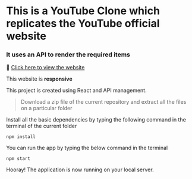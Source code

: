 # This is a YouTube Clone which replicates the YouTube official website
### It uses an API to render the required items

🔗 [Click here to view the website](https://youtube-clone-git-main-muhammed-zain.vercel.app/)


This website is **responsive**


This project is created using React and API management.


> Download a zip file of the current repository and extract all the files on a particular folder

Install all the basic dependencies by typing the following command in the terminal of the current folder
```
npm install
```

You can run the app by typing the below command in the terminal
```
npm start
```

Hooray! The application is now running on your local server.
